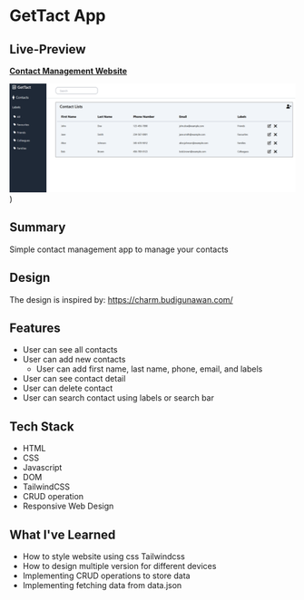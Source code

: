# GetTact App

## Live-Preview
**[Contact Management Website](https://dim-27.github.io/contact-management/)**

![ContactManagement_Preview.png](assets/img/contact.png))

## Summary
Simple contact management app to manage your contacts

## Design
The design is inspired by:
https://charm.budigunawan.com/

## Features
- User can see all contacts
- User can add new contacts
  - User can add first name, last name, phone, email, and labels
- User can see contact detail
- User can delete contact
- User can search contact using labels or search bar

## Tech Stack
- HTML
- CSS
- Javascript
- DOM
- TailwindCSS
- CRUD operation
- Responsive Web Design
  
## What I've Learned
- How to style website using css Tailwindcss
- How to design multiple version for different devices
- Implementing CRUD operations to store data
- Implementing fetching data from data.json



